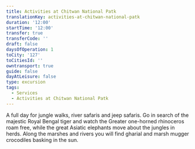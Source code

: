 ```yaml
---
title: Activities at Chitwan National Patk
translationKey: activities-at-chitwan-national-patk
duration: '12:00'
startTime: '12:00'
transfer: true
transferCode: ''
draft: false
daysOfOperation: 1
toCity: '127'
toCitiesId: ''
owntransport: true
guide: false
dayAtLeisure: false
type: excursion
tags:
  - Services
  - Activities at Chitwan National Patk
---
```

A full day for jungle walks, river safaris and jeep safaris. Go in search of the majestic Royal Bengal tiger and watch the Greater one-horned rhinoceros roam free, while the great Asiatic elephants move about the jungles in herds. Along the marshes and rivers you will find gharial and marsh mugger crocodiles basking in the sun.